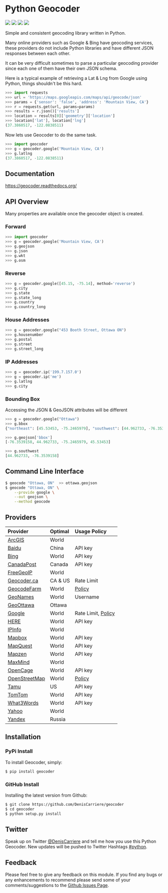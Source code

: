 Python Geocoder
===============
[![](https://img.shields.io/pypi/v/geocoder.svg)](https://pypi.python.org/pypi/geocoder)
[![](https://img.shields.io/pypi/dm/geocoder.svg)](https://pypi.python.org/pypi/geocoder)
[![](https://travis-ci.org/DenisCarriere/geocoder.svg?branch=master)](https://travis-ci.org/DenisCarriere/geocoder)
[![](https://coveralls.io/repos/DenisCarriere/geocoder/badge.svg?branch=master&service=github)](https://coveralls.io/github/DenisCarriere/geocoder?branch=master)

Simple and consistent geocoding library written in Python.

Many online providers such as Google & Bing have geocoding services,
these providers do not include Python libraries and have different
JSON responses between each other.

It can be very difficult sometimes to parse a particular geocoding provider
since each one of them have their own JSON schema.

Here is a typical example of retrieving a Lat & Lng from Google using Python,
things shouldn't be this hard.

```python
>>> import requests
>>> url = 'https://maps.googleapis.com/maps/api/geocode/json'
>>> params = {'sensor': 'false', 'address': 'Mountain View, CA'}
>>> r = requests.get(url, params=params)
>>> results = r.json()['results']
>>> location = results[0]['geometry']['location']
>>> location['lat'], location['lng']
(37.3860517, -122.0838511)
```

Now lets use Geocoder to do the same task.

```python
>>> import geocoder
>>> g = geocoder.google('Mountain View, CA')
>>> g.latlng
(37.3860517, -122.0838511)
```

Documentation
-------------
https://geocoder.readthedocs.org/


API Overview
------------
Many properties are available once the geocoder object is created.

### Forward

```python
>>> import geocoder
>>> g = geocoder.google('Mountain View, CA')
>>> g.geojson
>>> g.json
>>> g.wkt
>>> g.osm
```

### Reverse

```python
>>> g = geocoder.google([45.15, -75.14], method='reverse')
>>> g.city
>>> g.state
>>> g.state_long
>>> g.country
>>> g.country_long
```

### House Addresses

```python
>>> g = geocoder.google("453 Booth Street, Ottawa ON")
>>> g.housenumber
>>> g.postal
>>> g.street
>>> g.street_long
```

### IP Addresses

```python
>>> g = geocoder.ip('199.7.157.0')
>>> g = geocoder.ip('me')
>>> g.latlng
>>> g.city
```

### Bounding Box

Accessing the JSON & GeoJSON attributes will be different

```python
>>> g = geocoder.google("Ottawa")
>>> g.bbox
{"northeast": [45.53453, -75.2465979], "southwest": [44.962733, -76.3539158]}

>>> g.geojson['bbox']
[-76.3539158, 44.962733, -75.2465979, 45.53453]

>>> g.southwest
[44.962733, -76.3539158]
```

Command Line Interface
----------------------
```bash
$ geocode "Ottawa, ON"  >> ottawa.geojson
$ geocode "Ottawa, ON" \
    --provide google \
    --out geojson \
    --method geocode
```

Providers
---------
| Provider                       | Optimal       | Usage Policy                    |
|:-------------------------------|:--------------|:--------------------------------|
| [ArcGIS][ArcGIS]               | World         |                                 |
| [Baidu][Baidu]                 | China         | API key                         |
| [Bing][Bing]                   | World         | API key                         |
| [CanadaPost][CanadaPost]       | Canada        | API key                         |
| [FreeGeoIP][FreeGeoIP]         | World         |                                 |
| [Geocoder.ca][Geocoder.ca]     | CA & US       | Rate Limit                      |
| [GeocodeFarm][GeocodeFarm]     | World         | [Policy][GeocodeFarm-Policy]    |
| [GeoNames][GeoNames]           | World         | Username                        |
| [GeoOttawa][GeoOttawa]         | Ottawa        |                                 |
| [Google][Google]               | World         | Rate Limit, [Policy][Google-Policy] |
| [HERE][HERE]                   | World         | API key                         |
| [IPInfo][IPInfo]               | World         |                                 |
| [Mapbox][Mapbox]               | World         | API key                         |
| [MapQuest][MapQuest]           | World         | API key                         |
| [Mapzen][Mapzen]               | World         | API key                         |
| [MaxMind][MaxMind]             | World         |                                 |
| [OpenCage][OpenCage]           | World         | API key                         |
| [OpenStreetMap][OpenStreetMap] | World         | [Policy][OpenStreetMap-Policy]  |
| [Tamu][Tamu]                   | US            | API key                         |
| [TomTom][TomTom]               | World         | API key                         |
| [What3Words][What3Words]       | World         | API key                         |
| [Yahoo][Yahoo]                 | World         |                                 |
| [Yandex][Yandex]               | Russia        |                                 |

Installation
------------

### PyPi Install

To install Geocoder, simply:

```bash
$ pip install geocoder
```

### GitHub Install

Installing the latest version from Github:

```bash
$ git clone https://github.com/DenisCarriere/geocoder
$ cd geocoder
$ python setup.py install
```

Twitter
-------
Speak up on Twitter [@DenisCarriere](https://twitter.com/DenisCarriere) and tell me how you use this Python Geocoder. New updates will be pushed to Twitter Hashtags [#python](https://twitter.com/search?q=%23python).

Feedback
--------
Please feel free to give any feedback on this module. If you find any bugs or any enhancements to recommend please send some of your comments/suggestions to the [Github Issues Page](https://github.com/DenisCarriere/geocoder/issues).

[Mapbox]: http://geocoder.readthedocs.org/providers/Mapbox.html
[Google]: http://geocoder.readthedocs.org/providers/Google.html
[Google-Policy]: https://developers.google.com/maps/documentation/geocoding/usage-limits
[Bing]: http://geocoder.readthedocs.org/providers/Bing.html
[OpenStreetMap]: http://geocoder.readthedocs.org/providers/OpenStreetMap.html
[OpenStreetMap-Policy]: https://wiki.openstreetmap.org/wiki/Nominatim_usage_policy
[HERE]: http://geocoder.readthedocs.org/providers/HERE.html
[TomTom]: http://geocoder.readthedocs.org/providers/TomTom.html
[MapQuest]: http://geocoder.readthedocs.org/providers/MapQuest.html
[OpenCage]: http://geocoder.readthedocs.org/providers/OpenCage.html
[Yahoo]: http://geocoder.readthedocs.org/providers/Yahoo.html
[ArcGIS]: http://geocoder.readthedocs.org/providers/ArcGIS.html
[Yandex]: http://geocoder.readthedocs.org/providers/Yandex.html
[Geocoder.ca]: http://geocoder.readthedocs.org/providers/Geocoder-ca.html
[Baidu]: http://geocoder.readthedocs.org/providers/Baidu.html
[GeoOttawa]: http://geocoder.readthedocs.org/providers/GeoOttawa.html
[FreeGeoIP]: http://geocoder.readthedocs.org/providers/FreeGeoIP.html
[MaxMind]: http://geocoder.readthedocs.org/providers/MaxMind.html
[Mapzen]: http://geocoder.readthedocs.org/providers/Mapzen.html
[What3Words]: http://geocoder.readthedocs.org/providers/What3Words.html
[CanadaPost]: http://geocoder.readthedocs.org/providers/CanadaPost.html
[GeoNames]: http://geocoder.readthedocs.org/providers/GeoNames.html
[IPInfo]: http://geocoder.readthedocs.org/providers/IPInfo.html
[Tamu]: http://geoservices.tamu.edu/Services/Geocode/WebService/
[GeocodeFarm]: https://geocode.farm/
[GeocodeFarm-Policy]: https://geocode.farm/geocoding/free-api-documentation/
